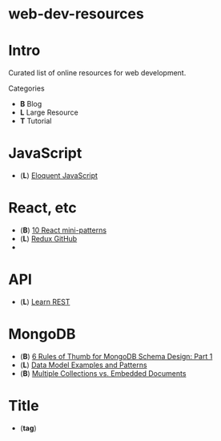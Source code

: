 # web-dev-resources

# Intro

Curated list of online resources for web development.

Categories
* **B** Blog
* **L** Large Resource
* **T** Tutorial

# JavaScript

- (**L**) [Eloquent JavaScript](http://eloquentjavascript.net/)

# React, etc

- (**B**) [10 React mini-patterns](https://hackernoon.com/10-react-mini-patterns-c1da92f068c5)
- (**L**) [Redux GitHub](https://github.com/reactjs/redux)
-


# API

- (**L**) [Learn REST](http://www.restapitutorial.com/)


# MongoDB

- (**B**) [6 Rules of Thumb for MongoDB Schema Design: Part 1](https://www.mongodb.com/blog/post/6-rules-of-thumb-for-mongodb-schema-design-part-1)
- (**L**) [Data Model Examples and Patterns](https://docs.mongodb.com/manual/applications/data-models/)
- (**B**) [Multiple Collections vs. Embedded Documents](http://openmymind.net/Multiple-Collections-Versus-Embedded-Documents/#1)

# Title

- (**tag**) []()
